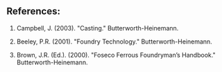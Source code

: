 ## References:

1. Campbell, J. (2003). "Casting." Butterworth-Heinemann.

2. Beeley, P.R. (2001). "Foundry Technology." Butterworth-Heinemann.

3. Brown, J.R. (Ed.). (2000). "Foseco Ferrous Foundryman’s Handbook." Butterworth-Heinemann.
